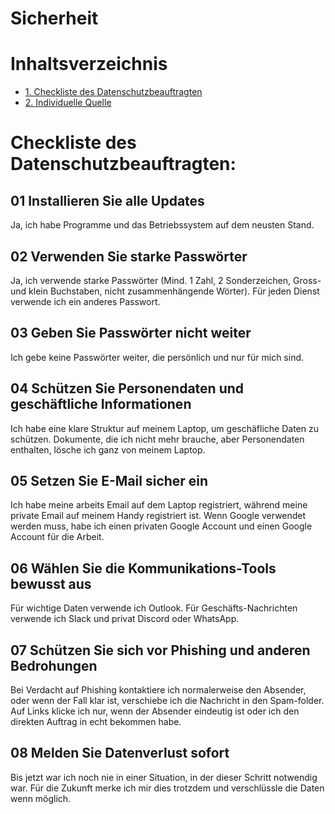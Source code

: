 # Sicherheit

# Inhaltsverzeichnis <!-- omit in toc -->
- [1. Checkliste des Datenschutzbeauftragten](#1-checkliste-des-datenschutzbeauftragten)
- [2. Individuelle Quelle](https://datenschutz.ch/meine-daten-schuetzen/daten-im-homeoffice-schuetzen)

# Checkliste des Datenschutzbeauftragten:

## 01 Installieren Sie alle Updates
Ja, ich habe Programme und das Betriebssystem auf dem neusten Stand.


## 02 Verwenden Sie starke Passwörter
Ja, ich verwende starke Passwörter (Mind. 1 Zahl, 2 Sonderzeichen, Gross- und klein Buchstaben, nicht zusammenhängende Wörter). Für jeden Dienst verwende ich ein anderes Passwort.

## 03 Geben Sie Passwörter nicht weiter
Ich gebe keine Passwörter weiter, die persönlich und nur für mich sind.

## 04 Schützen Sie Personendaten und geschäftliche Informationen
Ich habe eine klare Struktur auf meinem Laptop, um geschäfliche Daten zu schützen. Dokumente, die ich nicht mehr brauche, aber Personendaten enthalten, lösche ich ganz von meinem Laptop.

## 05 Setzen Sie E-Mail sicher ein
Ich habe meine arbeits Email auf dem Laptop registriert, während meine private Email auf meinem Handy registriert ist. Wenn Google verwendet werden muss, habe ich einen privaten Google Account und einen Google Account für die Arbeit.

## 06 Wählen Sie die Kommunikations-Tools bewusst aus
Für wichtige Daten verwende ich Outlook. Für Geschäfts-Nachrichten verwende ich Slack und privat Discord oder WhatsApp.

## 07 Schützen Sie sich vor Phishing und anderen Bedrohungen
Bei Verdacht auf Phishing kontaktiere ich normalerweise den Absender, oder wenn der Fall klar ist, verschiebe ich die Nachricht in den Spam-folder. Auf Links klicke ich nur, wenn der Absender eindeutig ist oder ich den direkten Auftrag in echt bekommen habe.

## 08 Melden Sie Datenverlust sofort
Bis jetzt war ich noch nie in einer Situation, in der dieser Schritt notwendig war. Für die Zukunft merke ich mir dies trotzdem und verschlüssle die Daten wenn möglich.
